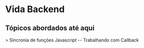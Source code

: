 # Vida Backend
<h2> Tópicos abordados até aqui </h2>
>  Sincronia de funções Javascript -- Trabalhando com Callback

